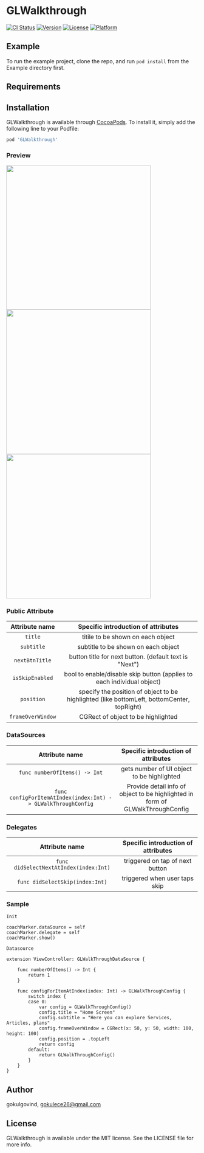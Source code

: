 # GLWalkthrough

[![CI Status](https://img.shields.io/travis/gokulgovind/GLWalkthrough.svg?style=flat)](https://travis-ci.org/gokulgovind/GLWalkthrough)
[![Version](https://img.shields.io/cocoapods/v/GLWalkthrough.svg?style=flat)](https://cocoapods.org/pods/GLWalkthrough)
[![License](https://img.shields.io/cocoapods/l/GLWalkthrough.svg?style=flat)](https://cocoapods.org/pods/GLWalkthrough)
[![Platform](https://img.shields.io/cocoapods/p/GLWalkthrough.svg?style=flat)](https://cocoapods.org/pods/GLWalkthrough)

## Example

To run the example project, clone the repo, and run `pod install` from the Example directory first.

## Requirements

## Installation

GLWalkthrough is available through [CocoaPods](https://cocoapods.org). To install
it, simply add the following line to your Podfile:

```ruby
pod 'GLWalkthrough'
```
### Preview
<img src="Designs/screen_shot_bottom.png" width=380> 
<img src="Designs/screen_shot_center.png" width=380> 
<img src="Designs/screen_shot_top.png" width=380> 

### Public Attribute
|  Attribute name    |  Specific introduction of attributes |
| :------------: | :------------: | 
| `title` | titile to be shown on each object |
| `subtitle` | subtitle to be shown on each object |
| `nextBtnTitle` | button title for next button. (default text is "Next") |
| `isSkipEnabled` | bool to enable/disable skip button (applies to each individual object) |
| `position` | specify the position of object to be highlighted (like bottomLeft, bottomCenter, topRight) |
| `frameOverWindow` | CGRect of object to be highlighted |


### DataSources
|  Attribute name    |  Specific introduction of attributes |
| :------------: | :------------: | 
| `func numberOfItems() -> Int` | gets number of UI object to be highlighted |
| `func configForItemAtIndex(index:Int) -> GLWalkThroughConfig` | Provide detail info of object to be highlighted in form of GLWalkThroughConfig  |


### Delegates
|  Attribute name    |  Specific introduction of attributes |
| :------------: | :------------: | 
| `func didSelectNextAtIndex(index:Int)` | triggered on tap of next button |
| `func didSelectSkip(index:Int)` | triggered when user taps skip  |

### Sample
`Init`
```let coachMarker = GLWalkThrough()
coachMarker.dataSource = self
coachMarker.delegate = self
coachMarker.show()
```
`Datasource`
```
extension ViewController: GLWalkThroughDataSource {
    
    func numberOfItems() -> Int {
        return 1
    }
    
    func configForItemAtIndex(index: Int) -> GLWalkThroughConfig {
        switch index {
        case 0:
            var config = GLWalkThroughConfig()
            config.title = "Home Screen"
            config.subtitle = "Here you can explore Services, Articles, plans"
            config.frameOverWindow = CGRect(x: 50, y: 50, width: 100, height: 100)
            config.position = .topLeft
            return config
        default:
            return GLWalkThroughConfig()
        }
    }
}
```
## Author

gokulgovind, gokulece26@gmail.com

## License

GLWalkthrough is available under the MIT license. See the LICENSE file for more info.
